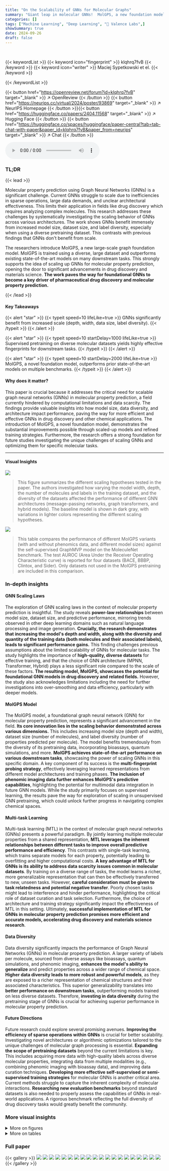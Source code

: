 ```yaml
---
title: "On the Scalability of GNNs for Molecular Graphs"
summary: "Giant leap in molecular GNNs!  MolGPS, a new foundation model, achieves state-of-the-art performance on molecular property prediction by leveraging massive datasets and demonstrating the scalability o..."
categories: []
tags: ["Machine Learning", "Deep Learning", "🏢 Valence Labs",]
showSummary: true
date: 2024-09-26
draft: false
---
```


<br>

{{< keywordList >}}
{{< keyword icon="fingerprint" >}} klqhrq7fvB {{< /keyword >}}
{{< keyword icon="writer" >}} Maciej Sypetkowski et el. {{< /keyword >}}
 
{{< /keywordList >}}

{{< button href="https://openreview.net/forum?id=klqhrq7fvB" target="_blank" >}}
↗ OpenReview
{{< /button >}}
{{< button href="https://neurips.cc/virtual/2024/poster/93869" target="_blank" >}}
↗ NeurIPS Homepage
{{< /button >}}{{< button href="https://huggingface.co/papers/2404.11568" target="_blank" >}}
↗ Hugging Face
{{< /button >}}
{{< button href="https://huggingface.co/spaces/huggingface/paper-central?tab=tab-chat-with-paper&paper_id=klqhrq7fvB&paper_from=neurips" target="_blank" >}}
↗ Chat
{{< /button >}}



<audio controls>
    <source src="https://ai-paper-reviewer.com/klqhrq7fvB/podcast.wav" type="audio/wav">
    Your browser does not support the audio element.
</audio>


### TL;DR


{{< lead >}}

Molecular property prediction using Graph Neural Networks (GNNs) is a significant challenge. Current GNNs struggle to scale due to inefficiencies in sparse operations, large data demands, and unclear architectural effectiveness. This limits their application in fields like drug discovery which requires analyzing complex molecules. This research addresses these challenges by systematically investigating the scaling behavior of GNNs across various architectures.  The work shows GNNs benefit immensely from increased model size, dataset size, and label diversity, especially when using a diverse pretraining dataset. This contrasts with previous findings that GNNs don't benefit from scale.

The researchers introduce MolGPS, a new large-scale graph foundation model.  MolGPS is trained using a diverse, large dataset and outperforms existing state-of-the-art models on many downstream tasks.  This strongly supports the idea of scaling up GNNs for molecular property prediction, opening the door to significant advancements in drug discovery and materials science. **The work paves the way for foundational GNNs to become a key driver of pharmaceutical drug discovery and molecular property prediction.**

{{< /lead >}}


#### Key Takeaways

{{< alert "star" >}}
{{< typeit speed=10 lifeLike=true >}} GNNs significantly benefit from increased scale (depth, width, data size, label diversity). {{< /typeit >}}
{{< /alert >}}

{{< alert "star" >}}
{{< typeit speed=10 startDelay=1000 lifeLike=true >}} Supervised pretraining on diverse molecular datasets yields highly effective fingerprints for downstream tasks. {{< /typeit >}}
{{< /alert >}}

{{< alert "star" >}}
{{< typeit speed=10 startDelay=2000 lifeLike=true >}} MolGPS, a novel foundation model, outperforms prior state-of-the-art models on multiple benchmarks. {{< /typeit >}}
{{< /alert >}}

#### Why does it matter?
This paper is crucial because it addresses the critical need for scalable graph neural networks (GNNs) in molecular property prediction, a field currently hindered by computational limitations and data scarcity. The findings provide valuable insights into how model size, data diversity, and architecture impact performance, paving the way for more efficient and effective GNNs in drug discovery and other chemical applications.  The introduction of MolGPS, a novel foundation model, demonstrates the substantial improvements possible through scaled-up models and refined training strategies.  Furthermore, the research offers a strong foundation for future studies investigating the unique challenges of scaling GNNs and optimizing them for specific molecular tasks.

------
#### Visual Insights



![](https://ai-paper-reviewer.com/klqhrq7fvB/figures_1_1.jpg)

> This figure summarizes the different scaling hypotheses tested in the paper.  The authors investigated how varying the model width, depth, the number of molecules and labels in the training dataset, and the diversity of the datasets affected the performance of different GNN architectures (message-passing networks, graph transformers, and hybrid models). The baseline model is shown in dark gray, with variations in lighter colors representing the different scaling hypotheses.





![](https://ai-paper-reviewer.com/klqhrq7fvB/tables_28_1.jpg)

> This table compares the performance of different MolGPS variants (with and without phenomics data, and different model sizes) against the self-supervised GraphMVP model on the MoleculeNet benchmark.  The test AUROC (Area Under the Receiver Operating Characteristic curve) is reported for four datasets (BACE, BBBP, Clintox, and Sider). Only datasets not used in the MolGPS pretraining are included in this comparison.





### In-depth insights


#### GNN Scaling Laws
The exploration of GNN scaling laws in the context of molecular property prediction is insightful. The study reveals **power-law relationships** between model size, dataset size, and predictive performance, mirroring trends observed in other deep learning domains such as natural language processing and image generation.  **Crucially, the research demonstrates that increasing the model's depth and width, along with the diversity and quantity of the training data (both molecules and their associated labels), leads to significant performance gains.**  This finding challenges previous assumptions about the limited scalability of GNNs for molecular tasks. The study highlights the importance of **high-quality, diverse datasets** for effective training, and that the choice of GNN architecture (MPNN, Transformer, Hybrid) plays a less significant role compared to the scale of these factors. **The resulting model, MolGPS, showcases the potential for foundational GNN models in drug discovery and related fields.** However, the study also acknowledges limitations including the need for further investigations into over-smoothing and data efficiency, particularly with deeper models.

#### MolGPS Model
The MolGPS model, a foundational graph neural network (GNN) for molecular property prediction, represents a significant advancement in the field.  **Its core innovation lies in the scaling behavior demonstrated across various dimensions.**  This includes increasing model size (depth and width), dataset size (number of molecules), and label diversity (number of properties predicted per molecule).  The model benefits tremendously from the diversity of its pretraining data, incorporating bioassays, quantum simulations, and more. **MolGPS achieves state-of-the-art performance on various downstream tasks**, showcasing the power of scaling GNNs in this specific domain.  A key component of its success is the **multi-fingerprint probing strategy**, effectively leveraging learned representations from different model architectures and training phases.  **The inclusion of phenomic imaging data further enhances MolGPS's predictive capabilities**, highlighting the potential for multimodal data integration in future GNN models. While the study primarily focuses on supervised learning, the results pave the way for exploration of scaling in unsupervised GNN pretraining, which could unlock further progress in navigating complex chemical spaces.

#### Multi-task Learning
Multi-task learning (MTL) in the context of molecular graph neural networks (GNNs) presents a powerful paradigm. By jointly learning multiple molecular properties from a shared representation, **MTL leverages the inherent relationships between different tasks to improve overall predictive performance and efficiency**. This contrasts with single-task learning, which trains separate models for each property, potentially leading to overfitting and higher computational costs.  **A key advantage of MTL for GNNs is its ability to address data scarcity issues common in molecular datasets**.  By training on a diverse range of tasks, the model learns a richer, more generalizable representation that can then be effectively transferred to new, unseen tasks. However, **careful consideration must be given to task relatedness and potential negative transfer**.  Poorly chosen tasks might lead to interference and hinder performance, highlighting the critical role of dataset curation and task selection.  Furthermore, the choice of architecture and training strategy significantly impact the effectiveness of MTL in this setting.  Ultimately, **successful implementation of MTL for GNNs in molecular property prediction promises more efficient and accurate models, accelerating drug discovery and materials science research**.

#### Data Diversity
Data diversity significantly impacts the performance of Graph Neural Networks (GNNs) in molecular property prediction.  A larger variety of labels per molecule, sourced from diverse assays like bioassays, quantum simulations, and phenomic imaging, **enhances the model's ability to generalize** and predict properties across a wider range of chemical space.  **Higher data diversity leads to more robust and powerful models**, as they are exposed to a richer representation of chemical structures and their associated characteristics. This superior generalizability translates into **better performance on downstream tasks**, outperforming models trained on less diverse datasets. Therefore, **investing in data diversity** during the pretraining stage of GNNs is crucial for achieving superior performance in molecular property prediction.

#### Future Directions
Future research could explore several promising avenues. **Improving the efficiency of sparse operations within GNNs** is crucial for better scalability.  Investigating novel architectures or algorithmic optimizations tailored to the unique challenges of molecular graph processing is essential.  **Expanding the scope of pretraining datasets** beyond the current limitations is key.  This includes acquiring more data with high-quality labels across diverse molecular properties, integrating data from multiple modalities (e.g., combining phenomic imaging with bioassay data), and improving data curation techniques.  **Developing more effective self-supervised or semi-supervised training strategies** for molecular GNNs is another critical area.  Current methods struggle to capture the inherent complexity of molecular interactions.  **Researching new evaluation benchmarks** beyond standard datasets is also needed to properly assess the capabilities of GNNs in real-world applications. A rigorous benchmark reflecting the full diversity of drug discovery tasks would greatly benefit the community.


### More visual insights

<details>
<summary>More on figures
</summary>


![](https://ai-paper-reviewer.com/klqhrq7fvB/figures_5_1.jpg)

> This figure shows the results of scaling experiments on various aspects of the GNN models, including width, depth, number of molecules, and labels, as well as dataset diversity.  The different scaling methods are shown as columns, and the performance metrics are shown in rows. Each point represents the average standardized performance across multiple tasks.  This illustrates the impact of these factors on model performance for various molecular tasks.


![](https://ai-paper-reviewer.com/klqhrq7fvB/figures_6_1.jpg)

> This figure shows the effects of scaling different aspects of the GNN models (width, depth, number of molecules, and number of labels) on model performance. Each row represents a different performance metric (e.g., AUROC, MAE) and each column shows a different scaling factor.  The results demonstrate a positive scaling trend across all metrics for all scaling factors. The impact of each scaling factor is also shown.


![](https://ai-paper-reviewer.com/klqhrq7fvB/figures_7_1.jpg)

> This figure compares the performance of the MolGPS model to the state-of-the-art (SOTA) across three benchmark datasets: TDC, Polaris, and MoleculeNet.  MolGPS is a foundation model that combines fingerprints from three different architectures (MPNN++, Transformer, and hybrid GPS++). The figure shows that MolGPS achieves SOTA performance on a significant portion of the tasks in each dataset, demonstrating its effectiveness as a general-purpose model for various molecular property prediction tasks.


![](https://ai-paper-reviewer.com/klqhrq7fvB/figures_8_1.jpg)

> This figure compares the performance of three different models (MPNN++, MPNN++ with phenomics, and MolGPS) on the TDC ADMET benchmark.  The x-axis represents the number of parameters in each model, and the y-axis represents the normalized performance across the 22 tasks in the benchmark. The figure shows that MolGPS significantly outperforms the other models, demonstrating strong scaling behavior and the benefit of incorporating phenomics data into the pretraining process.  Several baselines are also included for comparison, showing the relative performance improvements of the presented models.


![](https://ai-paper-reviewer.com/klqhrq7fvB/figures_18_1.jpg)

> This figure presents the results of an experiment that investigates the scaling behavior of Graph Neural Networks (GNNs) for molecular graphs in various settings.  Different columns explore different scaling factors (width, depth, number of molecules, datasets, labels) while rows show different performance metrics.  The standardized mean metric is used for better comparison across various tasks.


![](https://ai-paper-reviewer.com/klqhrq7fvB/figures_18_2.jpg)

> This figure shows the effects of scaling different aspects of the models and datasets on their performance.  The rows represent the different performance metrics used, and the columns represent the different aspects being scaled (width, depth, number of molecules, datasets, labels). Each point shows the average standardized performance across multiple tasks. The lighter colors indicate better performance.


![](https://ai-paper-reviewer.com/klqhrq7fvB/figures_19_1.jpg)

> This figure shows the training curves for three different GNN architectures (MPNN++, Transformer, and GPS++) while varying the fraction of molecules used for training.  The x-axis represents the number of gradient steps, and the y-axis shows the loss for the different datasets used for pretraining. Each line represents a model trained with a different fraction of the total dataset (12.5%, 25%, 50%, 100%).  The figure illustrates how the model performance and training loss change with different amounts of training data and the different GNN architectures. 


![](https://ai-paper-reviewer.com/klqhrq7fvB/figures_20_1.jpg)

> This figure shows the results of experiments evaluating how different scaling factors affect the performance of various GNN models.  The rows represent different performance metrics (e.g., standardized mean for various tasks), and columns show the impact of different scaling factors like width, depth, molecule count, and dataset diversity.  The lighter and darker shades of green indicate better and worse performances respectively. The figure helps to visualize which scaling methods have the greatest effect on improving model performance for specific tasks.


![](https://ai-paper-reviewer.com/klqhrq7fvB/figures_21_1.jpg)

> This figure shows the results of scaling experiments on molecular GNNs.  It analyzes how performance changes with variations in model width, depth, number of molecules, labels, and dataset diversity.  Different rows show different performance metrics. Different columns show the effects of varying the different scaling factors (width, depth, molecules, dataset, labels). The graphs illustrate the scaling behavior of three different GNN architectures (MPNN++, Transformer, and GPS++) across multiple datasets and tasks.


![](https://ai-paper-reviewer.com/klqhrq7fvB/figures_22_1.jpg)

> This figure shows the impact of scaling different aspects of the model and data on the performance across various tasks.  It shows scaling with respect to the model's width (number of parameters), depth (number of layers), the number of molecules in the dataset, the diversity of datasets used, and the number of labels per molecule.  Different colors represent different model architectures (MPNN++, Transformer, and GPS++). The y-axis represents the average standardized performance across different tasks.  Each column represents a different scaling factor, and each row represents a different performance metric.


![](https://ai-paper-reviewer.com/klqhrq7fvB/figures_23_1.jpg)

> This figure shows the effects of scaling on the performance of different GNN architectures.  Each column represents a scaling type (width, depth, number of molecules, dataset ablation, label scaling), and each row represents a performance metric. The standardized mean is shown, which normalizes performance scores across various tasks.  The results demonstrate how changes in model size and dataset affect performance on different tasks, illustrating power law scaling behavior.  For example, increasing the model width significantly improves performance, while increasing the depth has diminishing returns after a certain point.


![](https://ai-paper-reviewer.com/klqhrq7fvB/figures_24_1.jpg)

> This figure shows the results of scaling experiments on various aspects of the GNN models.  The rows represent different performance metrics (e.g., AUROC, R-squared), while the columns represent different scaling factors (e.g., width, depth, number of molecules, dataset diversity, and number of labels). Each cell in the figure shows the standardized mean performance across multiple tasks, which allows for a comparison of scaling effects across different metrics and factors. The use of a standardized mean allows for comparisons even though the datasets involved had different scoring systems.


![](https://ai-paper-reviewer.com/klqhrq7fvB/figures_25_1.jpg)

> This figure summarizes the different scaling hypotheses explored in the paper.  It shows how the authors investigated scaling graph neural networks (GNNs) by varying several key factors, including the model's width (number of parameters), depth (number of layers), the size of the molecular dataset (number of molecules), the number of labels per molecule, and the diversity of the datasets.  The baseline model is represented in dark grey, while variations are shown in lighter colors.


![](https://ai-paper-reviewer.com/klqhrq7fvB/figures_25_2.jpg)

> This figure shows the results of scaling experiments on molecular GNNs.  Different scaling types (width, depth, number of molecules, dataset ablation, label fraction) were tested, and their effects on various downstream tasks are shown. The standardized mean performance across tasks is presented, providing a summary of the scaling behaviors for different GNN architectures (MPNN++, Transformer, GPS++).


![](https://ai-paper-reviewer.com/klqhrq7fvB/figures_26_1.jpg)

> This figure shows the results of scaling experiments on the TDC benchmark dataset for three different GNN architectures (MPNN++, Transformer, and GPS++).  It demonstrates the impact of increasing model width (number of parameters) on model performance, evaluated using both probing and finetuning strategies.  Darker green indicates better performance.  The Spearman correlation values quantify the strength of the relationship between model size and performance for both probing and finetuning.  This provides evidence that model size is an important factor in achieving better results.


![](https://ai-paper-reviewer.com/klqhrq7fvB/figures_26_2.jpg)

> This figure displays the results of scaling experiments on various factors including width, depth, number of molecules, dataset size, and the number of labels.  Each row represents a different performance metric (e.g., AUPRC, Spearman, MAE), and each column a different scaling approach.  The graphs show how these changes affect performance on different downstream tasks, providing insights into how molecular GNNs scale.


![](https://ai-paper-reviewer.com/klqhrq7fvB/figures_27_1.jpg)

> This figure shows the results of scaling experiments on molecular GNNs.  It explores how changes in model width, depth, dataset size, and number of labels affect performance across various tasks (L1000, PCBA, PCQM4M). Each row represents a performance metric, and each column shows a different scaling factor. The standardized mean performance is shown for each condition, providing a comprehensive view of the scaling behavior for different GNN architectures (MPNN++, Transformer, GPS++).


</details>




<details>
<summary>More on tables
</summary>


![](https://ai-paper-reviewer.com/klqhrq7fvB/tables_28_2.jpg)
> This table compares the performance of MolGPS variants (with and without phenomics data) against the self-supervised and fully supervised versions of the MolE model.  The comparison is performed on the TDC benchmark dataset, and focuses on normalized MAE scores for various tasks. The results highlight that supervised pretraining greatly improves MolE's performance, and MolGPS consistently surpasses all MolE versions across most tasks.

![](https://ai-paper-reviewer.com/klqhrq7fvB/tables_29_1.jpg)
> This table presents the power law constants (α) obtained from applying Equation 1 to the results of the width scaling experiments on the Polaris benchmark (shown in Figure 3).  These constants represent how much the loss function changes with respect to changes in model parameters,  specifically for different downstream tasks (T1-T12). The values are shown separately for probing and finetuning strategies, demonstrating differences in how model scaling impacts performance based on the training approach.

![](https://ai-paper-reviewer.com/klqhrq7fvB/tables_29_2.jpg)
> This table shows the power-law scaling behavior of different GNN architectures (MPNN++, Transformer, and GPS++) during pretraining. It presents the power-law constant (β) obtained from Equation 2, which relates the training loss to the dataset size. The values of β indicate how efficiently the models use the increasing amount of training data.  Higher β values suggest better scaling behavior.

</details>




### Full paper

{{< gallery >}}
<img src="https://ai-paper-reviewer.com/klqhrq7fvB/1.png" class="grid-w50 md:grid-w33 xl:grid-w25" />
<img src="https://ai-paper-reviewer.com/klqhrq7fvB/2.png" class="grid-w50 md:grid-w33 xl:grid-w25" />
<img src="https://ai-paper-reviewer.com/klqhrq7fvB/3.png" class="grid-w50 md:grid-w33 xl:grid-w25" />
<img src="https://ai-paper-reviewer.com/klqhrq7fvB/4.png" class="grid-w50 md:grid-w33 xl:grid-w25" />
<img src="https://ai-paper-reviewer.com/klqhrq7fvB/5.png" class="grid-w50 md:grid-w33 xl:grid-w25" />
<img src="https://ai-paper-reviewer.com/klqhrq7fvB/6.png" class="grid-w50 md:grid-w33 xl:grid-w25" />
<img src="https://ai-paper-reviewer.com/klqhrq7fvB/7.png" class="grid-w50 md:grid-w33 xl:grid-w25" />
<img src="https://ai-paper-reviewer.com/klqhrq7fvB/8.png" class="grid-w50 md:grid-w33 xl:grid-w25" />
<img src="https://ai-paper-reviewer.com/klqhrq7fvB/9.png" class="grid-w50 md:grid-w33 xl:grid-w25" />
<img src="https://ai-paper-reviewer.com/klqhrq7fvB/10.png" class="grid-w50 md:grid-w33 xl:grid-w25" />
<img src="https://ai-paper-reviewer.com/klqhrq7fvB/11.png" class="grid-w50 md:grid-w33 xl:grid-w25" />
<img src="https://ai-paper-reviewer.com/klqhrq7fvB/12.png" class="grid-w50 md:grid-w33 xl:grid-w25" />
<img src="https://ai-paper-reviewer.com/klqhrq7fvB/13.png" class="grid-w50 md:grid-w33 xl:grid-w25" />
<img src="https://ai-paper-reviewer.com/klqhrq7fvB/14.png" class="grid-w50 md:grid-w33 xl:grid-w25" />
<img src="https://ai-paper-reviewer.com/klqhrq7fvB/15.png" class="grid-w50 md:grid-w33 xl:grid-w25" />
<img src="https://ai-paper-reviewer.com/klqhrq7fvB/16.png" class="grid-w50 md:grid-w33 xl:grid-w25" />
<img src="https://ai-paper-reviewer.com/klqhrq7fvB/17.png" class="grid-w50 md:grid-w33 xl:grid-w25" />
<img src="https://ai-paper-reviewer.com/klqhrq7fvB/18.png" class="grid-w50 md:grid-w33 xl:grid-w25" />
<img src="https://ai-paper-reviewer.com/klqhrq7fvB/19.png" class="grid-w50 md:grid-w33 xl:grid-w25" />
<img src="https://ai-paper-reviewer.com/klqhrq7fvB/20.png" class="grid-w50 md:grid-w33 xl:grid-w25" />
{{< /gallery >}}